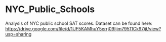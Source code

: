 # NYC_Public_Schools
Analysis of NYC public school SAT scores. Dataset can be found here: https://drive.google.com/file/d/1UF5KAMhuY5errj09Ijim79511Ck97ijt/view?usp=sharing
